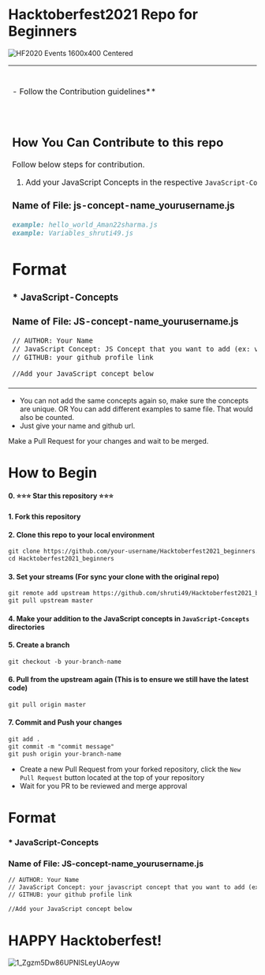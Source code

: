 # Hacktoberfest2021 Repo for Beginners
![HF2020 Events 1600x400 Centered](https://user-images.githubusercontent.com/40789486/135643400-72926541-6437-4ed6-b81a-77cfadbebafb.png)

<table>
  <tr>
  <td>
- Follow the Contribution guidelines**
</td>
<td>
<h6 align="center">Repo Maintainers</h6>
 </td>
</tr>
<tr>
  <td>
    
## How You Can Contribute to this repo
Follow below steps for contribution.
1. Add your JavaScript Concepts in the respective `JavaScript-Concepts` directory
    
### Name of File: js-concept-name_yourusername.js
```markdown
example: hello_world_Aman22sharma.js
example: Variables_shruti49.js
```
    
# Format

### * JavaScript-Concepts
### Name of File: JS-concept-name_yourusername.js

```markdown
// AUTHOR: Your Name
// JavaScript Concept: JS Concept that you want to add (ex: variable,datatypes etc)
// GITHUB: your github profile link

//Add your JavaScript concept below
```
  </td>
  <td>
     <p align="center"><img align="center" src="https://user-images.githubusercontent.com/40789486/136264790-d0559d21-505f-4141-b41d-40486a4a61a9.jpg" /></p>
     <h6 align="center">Aman Sharma<br>Product Engineer<br>@Hylobiz, Banglore (India)</h6>
    <p align="center"><img align="center" src="https://user-images.githubusercontent.com/40789486/136265064-076243f0-51bb-4b78-b967-39ff25f4833d.png" /></p>
    <h6 align="center">Shruti Shastri<br>Software Engineer<br>@32nd, Delhi (India)</h6>
  </td>
</tr>
</table>

<!-- ## How You Can Contribute to this repo
Follow below steps for contribution.
1. Add your JavaScript Concepts in the respective `JavaScript-Concepts` directory

### Name of File: js-concept-name_yourusername.js
```markdown
example: hello_world_Aman22sharma.js
example: Variables_shruti49.js
``` -->

- You can not add the same concepts again so, make sure the concepts are unique. OR You can add different examples to same file. That would also be counted. 
- Just give your name and github url.

Make a Pull Request for your changes and wait to be merged.

# How to Begin
#### 0. :star::star::star: Star this repository :star::star::star:

<!-- ![Copy of Colorful Neon Marble Gaming YouTube Channel Art (1)](https://user-images.githubusercontent.com/40789486/135642232-bfb074a4-fd32-4fa9-84d7-507f72fbaa2a.gif) -->

#### 1. Fork this repository

<!-- ![Copy of Colorful Neon Marble Gaming YouTube Channel Art](https://user-images.githubusercontent.com/40789486/135641797-e71ee5a7-7a4c-4130-8376-2ea2e8ea68e5.gif) -->

#### 2. Clone this repo to your local environment

<!-- 
![Copy of Colorful Neon Marble Gaming YouTube Channel Art (2)](https://user-images.githubusercontent.com/40789486/135642597-fde41ce7-13d3-4021-8350-7fee3f99ad31.gif) -->

```markdown
git clone https://github.com/your-username/Hacktoberfest2021_beginners.git
cd Hacktoberfest2021_beginners
```

#### 3. Set your streams (For sync your clone with the original repo)
```markdown
git remote add upstream https://github.com/shruti49/Hacktoberfest2021_beginners.git
git pull upstream master
```
#### 4. Make your addition to the JavaScript concepts in `JavaScript-Concepts` directories
#### 5. Create a branch
```markdown
git checkout -b your-branch-name
```
#### 6. Pull from the upstream again (This is to ensure we still have the latest code)
```markdown
git pull origin master
```
#### 7. Commit and Push your changes
```markdown
git add .
git commit -m "commit message"
git push origin your-branch-name
```

- Create a new Pull Request from your forked repository, click the `New Pull Request` button located at the top of your repository
- Wait for you PR to be reviewed and merge approval

# Format

### * JavaScript-Concepts
### Name of File: JS-concept-name_yourusername.js

```markdown
// AUTHOR: Your Name
// JavaScript Concept: your javascript concept that you want to add (ex: variable,datatypes etc)
// GITHUB: your github profile link

//Add your JavaScript concept below
```


# HAPPY Hacktoberfest!
![1_Zgzm5Dw86UPNlSLeyUAoyw](https://user-images.githubusercontent.com/40789486/94897225-cfac6580-04ac-11eb-9e58-79d821976848.gif)

